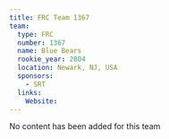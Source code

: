 ```yaml
---
title: FRC Team 1367
team:
  type: FRC
  number: 1367
  name: Blue Bears
  rookie_year: 2004
  location: Newark, NJ, USA
  sponsors:
    - SRT
  links:
    Website: 
---
```

No content has been added for this team